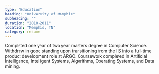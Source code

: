 ```yaml
---
type: "Education"
heading: "University of Memphis"
subheading: ""
duration: "2010-2011"
location: "Memphis, TN"
category: resume
---
```


Completed one year of two year masters degree in Computer Science. Withdrew in good standing upon transitioning from the IIS into a full-time product development role at ARGO. Coursework completed in Artificial Intelligence, Intelligent Systems, Algorithms, Operating Systems, and Data mining.